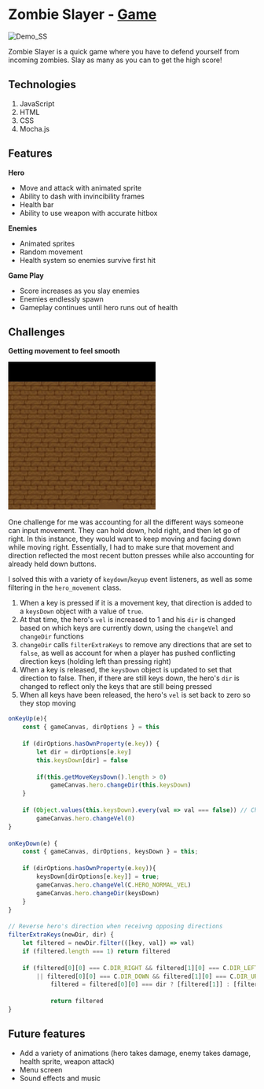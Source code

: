 # Zombie Slayer - [Game](https://jmarkowitz098.github.io/action-rpg/dist/)
![Demo_SS](Zombie_Slayer_Demo.gif "Demo_SS")

Zombie Slayer is a quick game where you have to defend yourself from incoming zombies. Slay as many as you can to get the high score!

## Technologies
1. JavaScript
2. HTML
3. CSS
4. Mocha.js

## Features
**Hero**
+ Move and attack with animated sprite
+ Ability to dash with invincibility frames
+ Health bar
+ Ability to use weapon with accurate hitbox

**Enemies**
+ Animated sprites
+ Random movement
+ Health system so enemies survive first hit

**Game Play**
+ Score increases as you slay enemies
+ Enemies endlessly spawn
+ Gameplay continues until hero runs out of health

## Challenges

**Getting movement to feel smooth**

![Demo_SS](move_sideways.gif "Demo_SS")

One challenge for me was accounting for all the different ways someone can input movement. They can hold down, hold right, and then let go of right. In this instance, they would want to keep moving and facing down while moving right. Essentially, I had to make sure that movement and direction reflected the most recent button presses while also accounting for already held down buttons.

I solved this with a variety of `keydown`/`keyup` event listeners, as well as some filtering in the `hero_movement` class.

1. When a key is pressed if it is a movement key, that direction is added to a `keysDown` object with a value of `true`. 
2. At that time, the hero's `vel` is increased to 1 and his `dir` is changed based on which keys are currently down, using the `changeVel` and `changeDir` functions
3. `changeDir` calls `filterExtraKeys` to remove any directions that are set to `false`, as well as account for when a player has pushed conflicting direction keys (holding left than pressing right)
4. When a key is released, the `keysDown` object is updated to set that direction to false. Then, if there are still keys down, the hero's `dir` is changed to reflect only the keys that are still being pressed
5. When all keys have been released, the hero's `vel` is set back to zero so they stop moving

```javascript
onKeyUp(e){
    const { gameCanvas, dirOptions } = this

    if (dirOptions.hasOwnProperty(e.key)) {
        let dir = dirOptions[e.key]
        this.keysDown[dir] = false

        if(this.getMoveKeysDown().length > 0) 
            gameCanvas.hero.changeDir(this.keysDown)
    }

    if (Object.values(this.keysDown).every(val => val === false)) // Change with getMoveKeysDown()
        gameCanvas.hero.changeVel(0)
}

onKeyDown(e) {
    const { gameCanvas, dirOptions, keysDown } = this;

    if (dirOptions.hasOwnProperty(e.key)){
        keysDown[dirOptions[e.key]] = true;
        gameCanvas.hero.changeVel(C.HERO_NORMAL_VEL)
        gameCanvas.hero.changeDir(keysDown)
    }
}

// Reverse hero's direction when receivng opposing directions
filterExtraKeys(newDir, dir) {
    let filtered = newDir.filter(([key, val]) => val)
    if (filtered.length === 1) return filtered

    if (filtered[0][0] === C.DIR_RIGHT && filtered[1][0] === C.DIR_LEFT
        || filtered[0][0] === C.DIR_DOWN && filtered[1][0] === C.DIR_UP) 
            filtered = filtered[0][0] === dir ? [filtered[1]] : [filtered[0]]

            return filtered
}
```


## Future features
+ Add a variety of animations (hero takes damage, enemy takes damage, health sprite, weapon attack)
+ Menu screen
+ Sound effects and music
